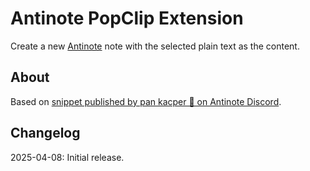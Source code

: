 # Antinote PopClip Extension

Create a new [Antinote](https://antinote.io/) note with the selected plain text
as the content.

## About

Based on
[snippet published by pan kacper 🦊 on Antinote Discord](https://discord.com/channels/1336676135928467457/1346112060462727248/1358932829765111941).

## Changelog

2025-04-08: Initial release.
